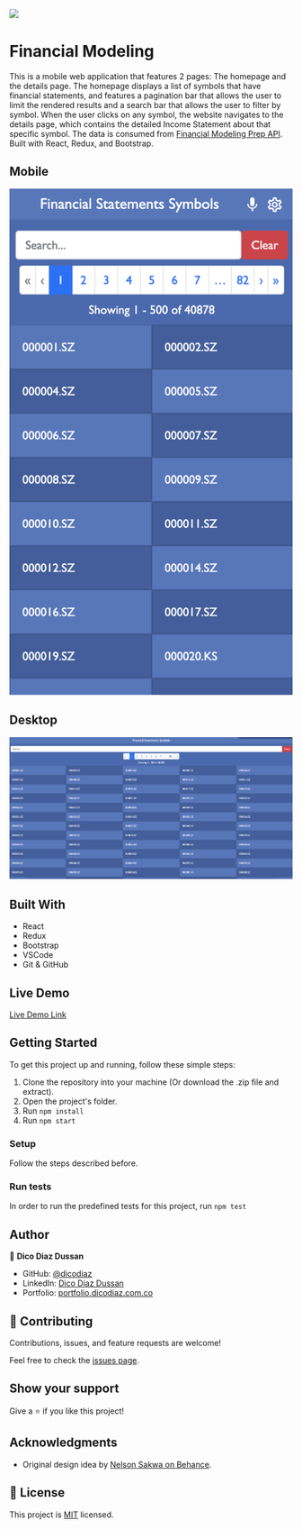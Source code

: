 ![](https://img.shields.io/badge/Microverse-blueviolet)

# Financial Modeling

This is a mobile web application that features 2 pages: The homepage and the details page. The homepage displays a list of symbols that have financial statements, and features a pagination bar that allows the user to limit the rendered results and a search bar that allows the user to filter by symbol. When the user clicks on any symbol, the website navigates to the details page, which contains the detailed Income Statement about that specific symbol. The data is consumed from [Financial Modeling Prep API](https://site.financialmodelingprep.com/developer/docs/). Built with React, Redux, and Bootstrap.

## Mobile

![screenshot](./app_screenshot.png)

## Desktop

![screenshot](./app_screenshot-2.png)

## Built With

- React
- Redux
- Bootstrap
- VSCode
- Git & GitHub

## Live Demo

[Live Demo Link](https://financial-modeling.dicodiaz.com.co/)

## Getting Started

To get this project up and running, follow these simple steps:

1. Clone the repository into your machine (Or download the .zip file and extract).
2. Open the project's folder.
3. Run `npm install`
4. Run `npm start`

### Setup

Follow the steps described before.

### Run tests

In order to run the predefined tests for this project, run `npm test`

## Author

👤 **Dico Diaz Dussan**

- GitHub: [@dicodiaz](https://github.com/dicodiaz)
- LinkedIn: [Dico Diaz Dussan](https://www.linkedin.com/in/dico-diaz-dussan/)
- Portfolio: [portfolio.dicodiaz.com.co](https://portfolio.dicodiaz.com.co)

## 🤝 Contributing

Contributions, issues, and feature requests are welcome!

Feel free to check the [issues page](../../issues/).

## Show your support

Give a ⭐️ if you like this project!

## Acknowledgments

- Original design idea by [Nelson Sakwa on Behance](https://www.behance.net/sakwadesignstudio).

## 📝 License

This project is [MIT](./MIT.md) licensed.
